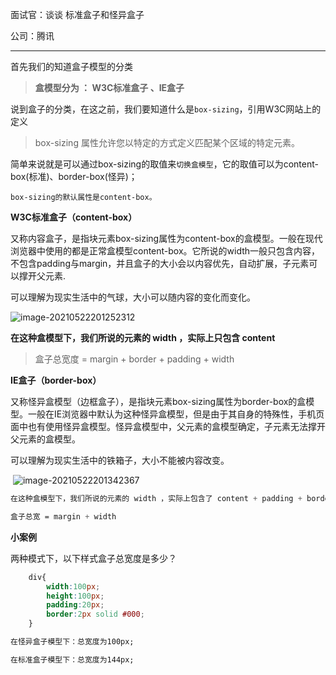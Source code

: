 面试官：谈谈 标准盒子和怪异盒子

公司：腾讯

---------------------

首先我们的知道盒子模型的分类



> **盒模型分为 ： W3C标准盒子 、IE盒子**



说到盒子的分类，在这之前，我们要知道什么是`box-sizing`，引用W3C网站上的定义

> box-sizing 属性允许您以特定的方式定义匹配某个区域的特定元素。



简单来说就是可以通过box-sizing的取值来`切换盒模型`，它的取值可以为content-box(标准)、border-box(怪异)；

`box-sizing的默认属性是content-box。`



**W3C标准盒子（content-box）**

又称内容盒子，是指块元素box-sizing属性为content-box的盒模型。一般在现代浏览器中使用的都是正常盒模型content-box。它所说的width一般只包含内容，不包含padding与margin，并且盒子的大小会以内容优先，自动扩展，子元素可以撑开父元素.

可以理解为现实生活中的气球，大小可以随内容的变化而变化。

![image-20210522201252312](https://gitee.com/p_pj/picgo/raw/master/img/20210607132527.png)

**在这种盒模型下，我们所说的元素的 width ，实际上只包含 content**

>   盒子总宽度 = margin + border + padding + width



**IE盒子（border-box）**

又称怪异盒模型（边框盒子），是指块元素box-sizing属性为border-box的盒模型。一般在IE浏览器中默认为这种怪异盒模型，但是由于其自身的特殊性，手机页面中也有使用怪异盒模型。怪异盒模型中，父元素的盒模型确定，子元素无法撑开父元素的盒模型。

可以理解为现实生活中的铁箱子，大小不能被内容改变。

​          ![image-20210522201342367](https://gitee.com/p_pj/picgo/raw/master/img/20210607132535.png)

```css
在这种盒模型下，我们所说的元素的 width ，实际上包含了 content + padding + border

盒子总宽 = margin + width
```



**小案例**

两种模式下，以下样式盒子总宽度是多少？

```css
    div{
        width:100px;
        height:100px;
        padding:20px;
        border:2px solid #000;
    }

在怪异盒子模型下：总宽度为100px;

在标准盒子模型下：总宽度为144px;
```

